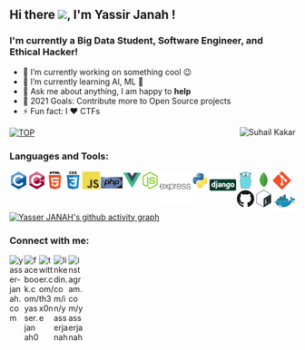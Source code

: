 ## Hi there <img src="https://media.giphy.com/media/hvRJCLFzcasrR4ia7z/giphy.gif" width="25px">, I'm Yassir Janah !

### I'm currently a Big Data Student, Software Engineer, and Ethical Hacker!

- 🔭 I’m currently working on something cool :wink:
- 🌱 I’m currently learning AI, ML 🤣
- 💬 Ask me about anything, I am happy to **help**
- 🥅 2021 Goals: Contribute more to Open Source projects
- ⚡ Fun fact: I :heart: CTFs


<a href="#yasserjanah">
  <img src="https://github-readme-stats.vercel.app/api?username=yasserjanah&show_icons=true&theme=react&count_private=true&include_all_commits=true" alt="Suhail Kakar" align="right" />
</a>

<a href="#yasserjanah">
<img align="center" alt="TOP" src="https://github-readme-stats.vercel.app/api/top-langs/?username=yasserjanah&show_icons=true&hide_border=false&theme=react" align="left" />
</a>


### Languages and Tools:
<p align="center">
<img align="left" alt="C Programming" width="32px" src="https://raw.githubusercontent.com/devicons/devicon/master/icons/c/c-original.svg" />
<img align="left" alt="C++" width="32px" src="https://raw.githubusercontent.com/devicons/devicon/master/icons/cplusplus/cplusplus-original.svg" />
<img align="left" alt="HTML5" width="32px" src="https://raw.githubusercontent.com/devicons/devicon/master/icons/html5/html5-original-wordmark.svg" />
<img align="left" alt="CSS3" width="32px" src="https://raw.githubusercontent.com/devicons/devicon/master/icons/css3/css3-original-wordmark.svg" />
<img align="left" alt="JavaScript" width="32px" src="https://raw.githubusercontent.com/devicons/devicon/master/icons/javascript/javascript-original.svg" />
<img align="left" alt="PHP" width="40px" src="https://raw.githubusercontent.com/devicons/devicon/master/icons/php/php-original.svg" />
<img align="left" alt="VueJS" width="32px" src="https://raw.githubusercontent.com/devicons/devicon/master/icons/vuejs/vuejs-original.svg" />
<img align="left" alt="Node.js" width="32px" src="https://raw.githubusercontent.com/devicons/devicon/master/icons/nodejs/nodejs-original.svg" />
<img align="left" alt="Express.js" width="56px" src="https://raw.githubusercontent.com/devicons/devicon/master/icons/express/express-original-wordmark.svg" />
<img align="left" alt="Python" width="32px" src="https://raw.githubusercontent.com/devicons/devicon/master/icons/python/python-original.svg" />
<img align="left" alt="Django" width="48px" src="https://raw.githubusercontent.com/devicons/devicon/master/icons/django/django-original.svg" />
<img align="left" alt="Golang" width="32px" src="https://raw.githubusercontent.com/devicons/devicon/master/icons/go/go-original.svg" />
<img align="left" alt="MongoDB" width="32px" src="https://raw.githubusercontent.com/devicons/devicon/master/icons/mongodb/mongodb-original.svg" />
<img align="left" alt="Git" width="32px" src="https://raw.githubusercontent.com/devicons/devicon/master/icons/git/git-original.svg" />
<img align="left" alt="GitHub" width="32px" src="https://raw.githubusercontent.com/devicons/devicon/master/icons/github/github-original.svg" />
<img align="left" alt="Bash" width="32px" src="https://raw.githubusercontent.com/devicons/devicon/master/icons/bash/bash-original.svg" />
<img align="left" alt="Docker" width="40px" src="https://raw.githubusercontent.com/devicons/devicon/master/icons/docker/docker-original.svg" />
</p>
<br/>
<br/>
<br/>

[![Yasser JANAH's github activity graph](https://activity-graph.herokuapp.com/graph?username=yasserjanah&theme=react-dark)](https://github.com/yasserjanah)

### Connect with me:
[<img align="left" alt="yasser-janah.com" width="26px" src="https://i.ibb.co/yN2YTKn/logo.png" />][website]
[<img align="left" alt="facebook.com/yasser.janah0" width="26px" src="https://img.icons8.com/fluent/48/000000/facebook-new.png" />][facebook]
[<img align="left" alt="twitter.com/th3x0ne" width="26px" src="https://img.icons8.com/fluent/50/000000/twitter.png" />][twitter]
[<img align="left" alt="linkedin.com/in/yasserjanah" width="26px" src="https://img.icons8.com/color/48/000000/linkedin.png" />][linkedin]
[<img align="left" alt="instagram.com/yasserjanah" width="26px" src="https://img.icons8.com/fluent/50/000000/instagram-new.png" />][instagram]
<br/>
<br/>

[website]: https://www.yasser-janah.com
[facebook]: https://facebook.com/yasser.janah0
[twitter]: https://twitter.com/th3x0ne
[instagram]: https://instagram.com/yasserjanah
[linkedin]: https://linkedin.com/in/yasserjanah
